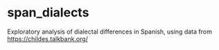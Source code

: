 # span_dialects
Exploratory analysis of dialectal differences in Spanish, using data from https://childes.talkbank.org/
